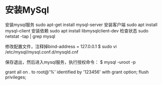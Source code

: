 # 安装MySql
安装mysql服务 
sudo apt-get install mysql-server 
安装客户端 
sudo apt install mysql-client 
安装依赖 
sudo apt install libmysqlclient-dev 
检查状态 
sudo netstat -tap | grep mysql

修改配置文件，注释掉bind-address = 127.0.0.1
$ sudo vi /etc/mysql/mysql.conf.d/mysqld.cnf

保存退出，然后进入mysql服务，执行授权命令：
$ mysql -uroot -p

grant all on *.* to root@'%' identified by '123456' with grant option;
flush privileges;
